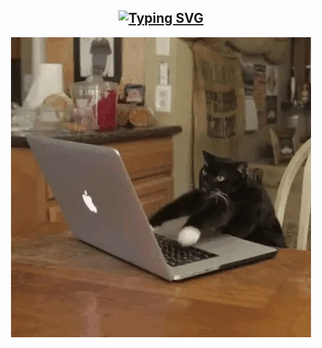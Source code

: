 <div align="center">
 <h2><a href="https://git.io/typing-svg"><img src="https://readme-typing-svg.herokuapp.com?font=Roboto&weight=300&size=30&duration=3000&pause=1000&color=FFD700&background=FF929200&center=true&vCenter=true&multiline=true&width=470&height=130&lines=Hi+my+friend;welcome;to+my+Github+profile" alt="Typing SVG" /></a></h2>
   <p><img src="ezgif.com-effects.gif" alt="Dev Cat Gif" /></p>
</div>




<!--
## Hi there 👋
**Lele97/Lele97** is a ✨ _special_ ✨ repository because its `README.md` (this file) appears on your GitHub profile.

Here are some ideas to get you started:

- 🔭 I’m currently working on ...
- 🌱 I’m currently learning ...
- 👯 I’m looking to collaborate on ...
- 🤔 I’m looking for help with ...
- 💬 Ask me about ...
- 📫 How to reach me: ...
- 😄 Pronouns: ...
- ⚡ Fun fact: ...
-->
